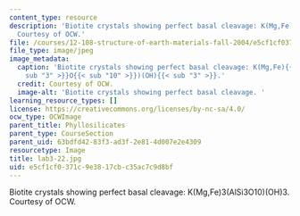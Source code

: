 ```yaml
---
content_type: resource
description: 'Biotite crystals showing perfect basal cleavage: K(Mg,Fe)3(AlSi3O10)(OH)3.
  Courtesy of OCW.'
file: /courses/12-108-structure-of-earth-materials-fall-2004/e5cf1cf0371c9e3817cbc35ac7c9d8bf_lab3-22.jpg
file_type: image/jpeg
image_metadata:
  caption: 'Biotite crystals showing perfect basal cleavage: K(Mg,Fe){{< sub "3" >}}(AlSi{{<
    sub "3" >}}O{{< sub "10" >}})(OH){{< sub "3" >}}.'
  credit: Courtesy of OCW.
  image-alt: 'Biotite crystals showing perfect basal cleavage. '
learning_resource_types: []
license: https://creativecommons.org/licenses/by-nc-sa/4.0/
ocw_type: OCWImage
parent_title: Phyllosilicates
parent_type: CourseSection
parent_uid: 63bdfd42-83f3-ad3f-2e81-4d007e2e4309
resourcetype: Image
title: lab3-22.jpg
uid: e5cf1cf0-371c-9e38-17cb-c35ac7c9d8bf
---
```

Biotite crystals showing perfect basal cleavage: K(Mg,Fe)3(AlSi3O10)(OH)3. Courtesy of OCW.